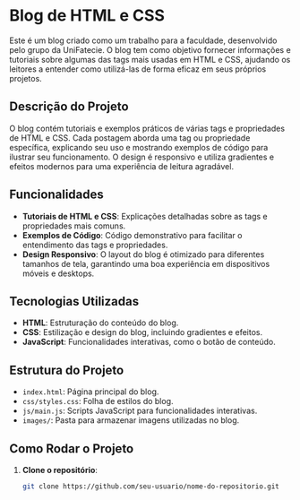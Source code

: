 # Blog de HTML e CSS

Este é um blog criado como um trabalho para a faculdade, desenvolvido pelo grupo da UniFatecie. O blog tem como objetivo fornecer informações e tutoriais sobre algumas das tags mais usadas em HTML e CSS, ajudando os leitores a entender como utilizá-las de forma eficaz em seus próprios projetos.

## Descrição do Projeto

O blog contém tutoriais e exemplos práticos de várias tags e propriedades de HTML e CSS. Cada postagem aborda uma tag ou propriedade específica, explicando seu uso e mostrando exemplos de código para ilustrar seu funcionamento. O design é responsivo e utiliza gradientes e efeitos modernos para uma experiência de leitura agradável.

## Funcionalidades

- **Tutoriais de HTML e CSS**: Explicações detalhadas sobre as tags e propriedades mais comuns.
- **Exemplos de Código**: Código demonstrativo para facilitar o entendimento das tags e propriedades.
- **Design Responsivo**: O layout do blog é otimizado para diferentes tamanhos de tela, garantindo uma boa experiência em dispositivos móveis e desktops.

## Tecnologias Utilizadas

- **HTML**: Estruturação do conteúdo do blog.
- **CSS**: Estilização e design do blog, incluindo gradientes e efeitos.
- **JavaScript**: Funcionalidades interativas, como o botão de conteúdo.

## Estrutura do Projeto

- `index.html`: Página principal do blog.
- `css/styles.css`: Folha de estilos do blog.
- `js/main.js`: Scripts JavaScript para funcionalidades interativas.
- `images/`: Pasta para armazenar imagens utilizadas no blog.

## Como Rodar o Projeto

1. **Clone o repositório**:

   ```bash
   git clone https://github.com/seu-usuario/nome-do-repositorio.git
